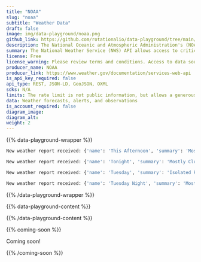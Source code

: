 ```yaml
---
title: "NOAA"
slug: "noaa"
subtitle: "Weather Data"
draft: false
image: img/data-playground/noaa.png
github_link: https://github.com/rotationalio/data-playground/tree/main/weather
description: The National Oceanic and Atmospheric Administration's (NOAA's) National Weather Service offers critical real-time data. Get forecasts, alerts, observations, and other weather data.
summary: The National Weather Service (NWS) API allows access to critical forecasts, alerts, observations, and other weather data.
license: Free
license_warning: Please review terms and conditions. Access to data sources can change.
producer_name: NOAA
producer_link: https://www.weather.gov/documentation/services-web-api
is_api_key_required: false
api_type: REST, JSON-LD, GeoJSON, OXML
sdks: N/A
limits: The rate limit is not public information, but allows a generous amount for typical use. If the rate limit is exceeded, the request will return with an error, and may be retried after the limit clears (typically within 5 seconds). Proxies are more likely to reach the limit, whereas requests directly from clients are not likely.
data: Weather forecasts, alerts, and observations
is_account_required: false
diagram_image:
diagram_alt:
weight: 2
---
```


{{% data-playground-wrapper %}}

```bash
New weather report received: {'name': 'This Afternoon', 'summary': 'Mostly Cloudy', 'temperature': 71, 'units': 'F', 'daytime': True, 'start': '2023-06-26T14:00:00-08:00', 'end': '2023-06-26T18:00:00-08:00'}

New weather report received: {'name': 'Tonight', 'summary': 'Mostly Cloudy then Isolated Rain Showers', 'temperature': 51, 'units': 'F', 'daytime': False, 'start': '2023-06-26T18:00:00-08:00', 'end': '2023-06-27T06:00:00-08:00'}

New weather report received: {'name': 'Tuesday', 'summary': 'Isolated Rain Showers', 'temperature': 73, 'units': 'F', 'daytime': True, 'start': '2023-06-27T06:00:00-08:00', 'end': '2023-06-27T18:00:00-08:00'}

New weather report received: {'name': 'Tuesday Night', 'summary': 'Mostly Cloudy', 'temperature': 52, 'units': 'F', 'daytime': False, 'start': '2023-06-27T18:00:00-08:00', 'end': '2023-06-28T06:00:00-08:00'}
```

{{% /data-playground-wrapper %}}

{{% data-playground-content %}}

<!-- Add content for data playground here, including a table for data products if available -->

{{% /data-playground-content %}}

{{% coming-soon %}}

Coming soon!

{{% /coming-soon %}}

